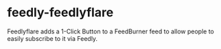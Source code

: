 # feedly-feedlyflare
 Feedlyflare adds a 1-Click Button to a FeedBurner feed to allow people to easily subscribe to it via Feedly.
